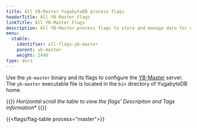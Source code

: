 ```yaml
---
title: All YB-Master YugabyteDB process flags
headerTitle: All YB-Master Flags
linkTitle: All YB-Master Flags
description: All YB-Master process flags to store and manage data for client applications.
menu:
  stable:
    identifier: all-flags-yb-master
    parent: yb-master
    weight: 2440
type: docs
---
```


Use the `yb-master` binary and its flags to configure the [YB-Master](../../../architecture/concepts/yb-master/) server. The `yb-master` executable file is located in the `bin` directory of YugabyteDB home.

{{<note>}} **Horizontal scroll the table to view the flags' Descripiton* and Tags information** {{</note>}}


{{<flags/flag-table process="master">}}
